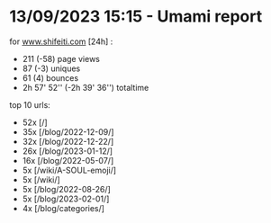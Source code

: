 # 13/09/2023 15:15 - Umami report
for www.shifeiti.com [24h] :

 - 211 (-58) page views
 - 87 (-3) uniques
 - 61 (4) bounces
 - 2h 57' 52'' (-2h 39' 36'') totaltime


top 10 urls:
 - 52x [/]
 - 35x [/blog/2022-12-09/]
 - 32x [/blog/2022-12-22/]
 - 26x [/blog/2023-01-12/]
 - 16x [/blog/2022-05-07/]
 - 5x [/wiki/A-SOUL-emoji/]
 - 5x [/wiki/]
 - 5x [/blog/2022-08-26/]
 - 5x [/blog/2023-02-01/]
 - 4x [/blog/categories/]



